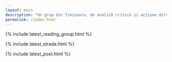 ```yaml
---
layout: main
description: "Un grup din Timișoara, de analiză critică și acțiune directă, care luptă împotriva discriminării și inegalității sociale și economice."
permalink: /index.html
---
```

{% include latest_reading_group.html %}

<div class="horizontal-line"> </div>

{% include latest_strada.html %}

<div class="horizontal-line"> </div>

{% include latest_post.html %}
